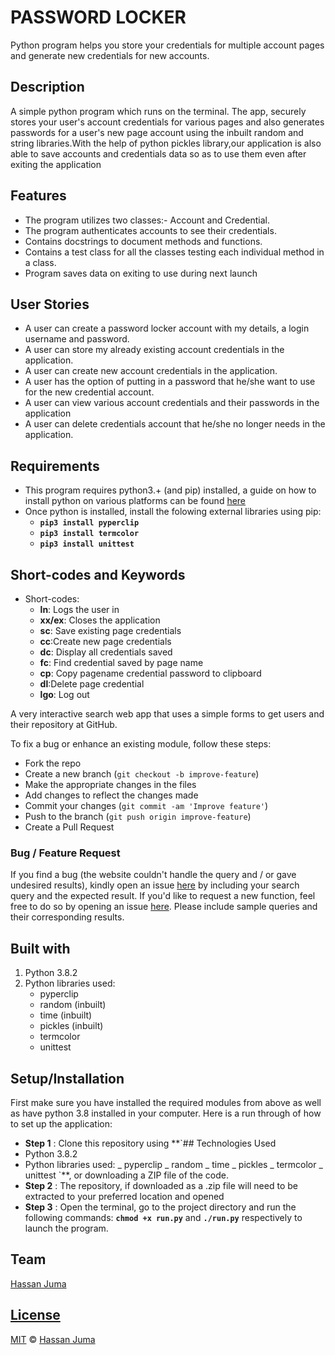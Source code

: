 # PASSWORD LOCKER

Python program helps you store your credentials for multiple account pages and  generate new credentials for new accounts.

## Description

A simple python program which runs on the terminal. The app, securely stores your user's account credentials for various pages and also generates passwords for a user's new page account using the inbuilt random and string libraries.With the help of python pickles library,our application is also able to save accounts and credentials data so as to use them even after exiting the application

## Features

- The program utilizes two classes:- Account and Credential.
- The program authenticates accounts to see their credentials.
- Contains docstrings to document methods and functions.
- Contains a test class for all the classes testing each individual method in a class.
- Program saves data on exiting to use during next launch

## User Stories

- A user can create a password locker account with my details, a login username and password.
- A user can store my already existing account credentials in the application.
- A user can create new account credentials in the application.
- A user has the option of putting in a password that he/she want to use for the new credential account.
- A user can view various account credentials and their passwords in the application
- A user can delete credentials account that he/she no longer needs in the application.

## Requirements

- This program requires python3.+ (and pip) installed, a guide on how to install python on various platforms can be found [here](https://www.python.org/)
- Once python is installed, install the folowing external libraries using pip:
  - **`pip3 install pyperclip`**
  - **`pip3 install termcolor`**
  - **`pip3 install unittest`**


## Short-codes and Keywords

- Short-codes:
  - **ln**: Logs the user in
  - **xx/ex**: Closes the application
  - **sc**: Save existing page credentials
  - **cc**:Create new page credentials
  - **dc**: Display all credentials saved
  - **fc**: Find credential saved by page name
  - **cp**: Copy pagename credential password to clipboard
  - **dl**:Delete page credential
  - **lgo**: Log out

A very interactive search web app that uses a simple forms to get users and their repository at GitHub.

To fix a bug or enhance an existing module, follow these steps:

- Fork the repo
- Create a new branch (`git checkout -b improve-feature`)
- Make the appropriate changes in the files
- Add changes to reflect the changes made
- Commit your changes (`git commit -am 'Improve feature'`)
- Push to the branch (`git push origin improve-feature`)
- Create a Pull Request

### Bug / Feature Request

If you find a bug (the website couldn't handle the query and / or gave undesired results), kindly open an issue [here](https://github.com/HASSAN1A/Password-Locker/issues/new) by including your search query and the expected result.
If you'd like to request a new function, feel free to do so by opening an issue [here](https://github.com/HASSAN1A/Password-Locker). Please include sample queries and their corresponding results.

## Built with

1. Python 3.8.2
2. Python libraries used:
   - pyperclip
   - random (inbuilt)
   - time (inbuilt)
   - pickles (inbuilt)
   - termcolor
   - unittest

## Setup/Installation

First make sure you have installed the required modules from above as well as have python 3.8 installed in your computer.
Here is a run through of how to set up the application:

- **Step 1** : Clone this repository using \*\*`## Technologies Used
- Python 3.8.2
- Python libraries used:
  _ pyperclip
  _ random 
  _ time 
  _ pickles
  _ termcolor
  _ unittest
  `\*\*, or downloading a ZIP file of the code.
- **Step 2** : The repository, if downloaded as a .zip file will need to be extracted to your preferred location and opened
- **Step 3** : Open the terminal, go to the project directory and run the following commands: **`chmod +x run.py`** and **`./run.py`** respectively to launch the program.

## Team

[Hassan Juma ](https://github.com/HASSAN1A)

## [License](https://github.com/HASSAN1A/Password-Locker/blob/master/LICENSE.md)

[MIT](https://github.com/HASSAN1A/Password-Locker/blob/master/LICENSE.md) © [Hassan Juma](https://github.com/HASSAN1A)
